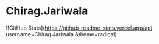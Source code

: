 # Chirag.Jariwala

![GitHub Stats](https://github-readme-stats.vercel.app/api username=Chirag.Jariwala &theme=radical)
